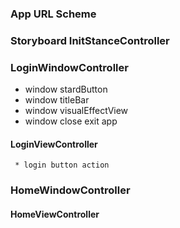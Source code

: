 
### App URL Scheme

### Storyboard InitStanceController


### LoginWindowController
   * window stardButton 
   * window titleBar
   * window visualEffectView
   * window close exit app
  
   
   
   #### LoginViewController 
     * login button action 
    
   
### HomeWindowController
   
   #### HomeViewController
   
